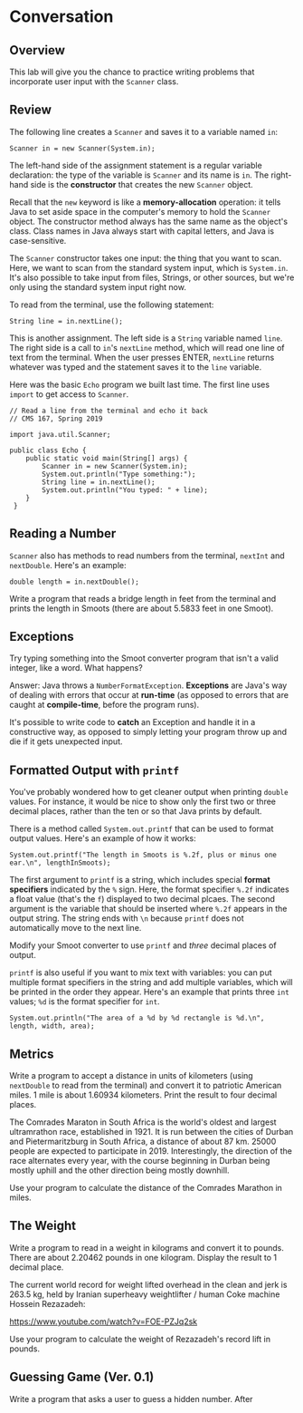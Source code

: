 # Conversation

## Overview

This lab will give you the chance to practice writing problems that incorporate user input with the `Scanner` class.

## Review

The following line creates a `Scanner` and saves it to a variable named `in`:

```
Scanner in = new Scanner(System.in);
```

The left-hand side of the assignment statement is a regular variable declaration: the type of the variable is `Scanner` and its name is
`in`. The right-hand side is the **constructor** that creates the new `Scanner` object.

Recall that the `new` keyword is like a **memory-allocation** operation: it tells Java to set aside space in the computer's memory to
hold the `Scanner` object. The constructor method always has the same name as the object's class. Class names in Java always start with
capital letters, and Java is case-sensitive.

The `Scanner` constructor takes one input: the thing that you want to scan. Here, we want to scan from the standard system input,
which is `System.in`. It's also possible to take input from files, Strings, or other sources, but we're only using the standard system 
input right now.

To read from the terminal, use the following statement:

```
String line = in.nextLine();
```

This is another assignment. The left side is a `String` variable named `line`. The right side is a call to `in`'s `nextLine` method, 
which will read one line of text from the terminal. When the user presses ENTER, `nextLine` returns whatever was typed and the statement 
saves it to the `line` variable.

Here was the basic `Echo` program we built last time. The first line uses `import` to get access to `Scanner`.

```
// Read a line from the terminal and echo it back
// CMS 167, Spring 2019

import java.util.Scanner;

public class Echo {
    public static void main(String[] args) {
        Scanner in = new Scanner(System.in);
        System.out.println("Type something:");
        String line = in.nextLine();
        System.out.println("You typed: " + line);
    }
 }
```

## Reading a Number

`Scanner` also has methods to read numbers from the terminal, `nextInt` and `nextDouble`. Here's an example:

```
double length = in.nextDouble();
```

Write a program that reads a bridge length in feet from the terminal and prints the length in Smoots (there are about 5.5833 feet in one
Smoot).


## Exceptions

Try typing something into the Smoot converter program that isn't a valid integer, like a word. What happens?

Answer: Java throws a `NumberFormatException`. **Exceptions** are Java's way of dealing with errors that occur at **run-time** (as
opposed to errors that are caught at **compile-time**, before the program runs).

It's possible to write code to **catch** an Exception and handle it in a constructive way, as opposed to simply letting your program 
throw up and die if it gets unexpected input.


## Formatted Output with `printf`

You've probably wondered how to get cleaner output when printing `double` values. For instance, it would be nice to show only the first
two or three decimal places, rather than the ten or so that Java prints by default.

There is a method called `System.out.printf` that can be used to format output values. Here's an example of how it works:

```
System.out.printf("The length in Smoots is %.2f, plus or minus one ear.\n", lengthInSmoots);
```

The first argument to `printf` is a string, which includes special **format specifiers** indicated by the `%` sign. Here, the format
specifier `%.2f` indicates a float value (that's the `f`) displayed to two decimal plcaes. The second argument is the variable that
should be inserted where `%.2f` appears in the output string. The string ends with `\n` because `printf` does not automatically move
to the next line.

Modify your Smoot converter to use `printf` and *three* decimal places of output.

`printf` is also useful if you want to mix text with variables: you can put multiple format specifiers in the string and add multiple
variables, which will be printed in the order they appear. Here's an example that prints three `int` values; `%d` is the format
specifier for `int`.

```
System.out.println("The area of a %d by %d rectangle is %d.\n", length, width, area);
```

## Metrics

Write a program to accept a distance in units of kilometers (using `nextDouble` to read from the terminal) and convert it to patriotic
American miles. 1 mile is about 1.60934 kilometers. Print the result to four decimal places.

The Comrades Maraton in South Africa is the world's oldest and largest ultramrathon race, established in 1921. It is run between the cities of Durban and Pietermaritzburg in South Africa, a distance of about 87 km. 25000 people are expected to participate in 2019. Interestingly, the direction of the race alternates every year, with the course beginning in Durban being mostly uphill and the other direction being mostly downhill.

Use your program to calculate the distance of the Comrades Marathon in miles.


## The Weight

Write a program to read in a weight in kilograms and convert it to pounds. There are about 2.20462 pounds in one kilogram. Display the result to 1 decimal place.

The current world record for weight lifted overhead in the clean and jerk is 263.5 kg, held by Iranian superheavy weightlifter / 
human Coke machine Hossein Rezazadeh:

https://www.youtube.com/watch?v=FOE-PZJq2sk

Use your program to calculate the weight of Rezazadeh's record lift in pounds.


## Guessing Game (Ver. 0.1)

Write a program that asks a user to guess a hidden number. After 
